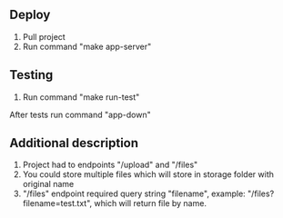 ## Deploy
1. Pull project
2. Run command "make app-server"
## Testing
1. Run command "make run-test"

After tests run command "app-down"
## Additional description
1. Project had to endpoints "/upload" and "/files"
2. You could store multiple files which will store in storage folder with original name
2. "/files" endpoint required query string "filename", example: "/files?filename=test.txt", which will return file by name.
